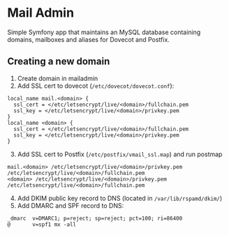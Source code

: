 # Mail Admin
Simple Symfony app that maintains an MySQL database containing domains, mailboxes and aliases for Dovecot and Postfix.

## Creating a new domain

1. Create domain in mailadmin
2. Add SSL cert to dovecot (`/etc/dovecot/dovecot.conf`):
```
local_name mail.<domain> {
  ssl_cert = </etc/letsencrypt/live/<domain>/fullchain.pem
  ssl_key = </etc/letsencrypt/live/<domain>/privkey.pem
}
local_name <domain> {
  ssl_cert = </etc/letsencrypt/live/<domain>/fullchain.pem
  ssl_key = </etc/letsencrypt/live/<domain>/privkey.pem
}  
```
3. Add SSL cert to Postfix (`/etc/postfix/vmail_ssl.map`) and run postmap
```
mail.<domain> /etc/letsencrypt/live/<domain>/privkey.pem /etc/letsencrypt/live/<domain>/fullchain.pem
<domain> /etc/letsencrypt/live/<domain>/privkey.pem /etc/letsencrypt/live/<domain>/fullchain.pem
``` 
4. Add DKIM public key record to DNS (located in `/var/lib/rspamd/dkim/`)
5. Add DMARC and SPF record to DNS:
```
_dmarc  v=DMARC1; p=reject; sp=reject; pct=100; ri=86400
@       v=spf1 mx -all
```
